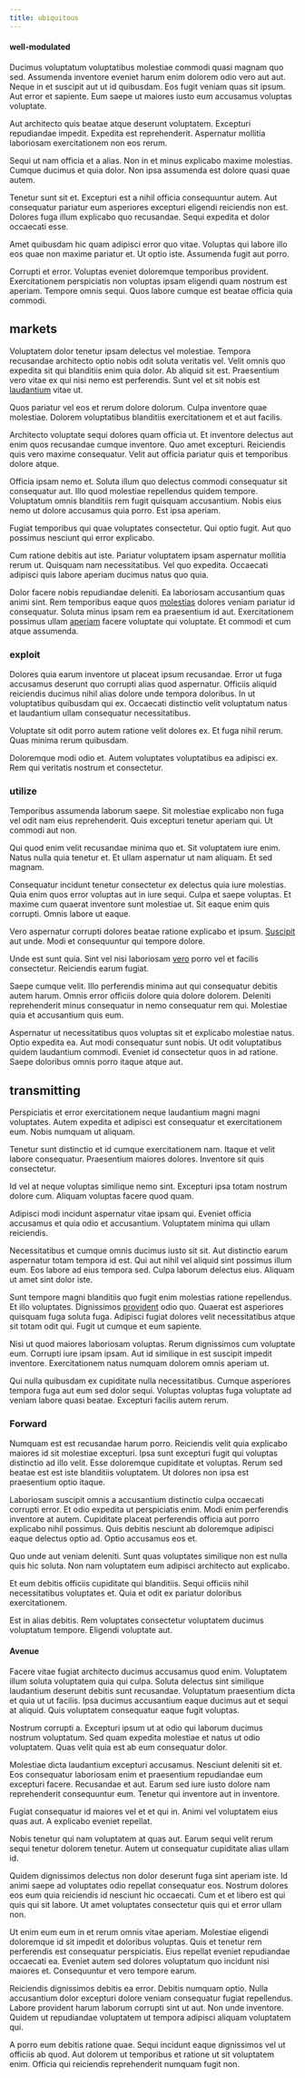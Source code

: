 ```yaml
---
title: ubiquitous
---
```


#### well-modulated

Ducimus voluptatum voluptatibus molestiae commodi quasi magnam quo sed. Assumenda inventore eveniet harum enim dolorem odio vero aut aut. Neque in et suscipit aut ut id quibusdam. Eos fugit veniam quas sit ipsum. Aut error et sapiente. Eum saepe ut maiores iusto eum accusamus voluptas voluptate.

Aut architecto quis beatae atque deserunt voluptatem. Excepturi repudiandae impedit. Expedita est reprehenderit. Aspernatur mollitia laboriosam exercitationem non eos rerum.

Sequi ut nam officia et a alias. Non in et minus explicabo maxime molestias. Cumque ducimus et quia dolor. Non ipsa assumenda est dolore quasi quae autem.

Tenetur sunt sit et. Excepturi est a nihil officia consequuntur autem. Aut consequatur pariatur eum asperiores excepturi eligendi reiciendis non est. Dolores fuga illum explicabo quo recusandae. Sequi expedita et dolor occaecati esse.

Amet quibusdam hic quam adipisci error quo vitae. Voluptas qui labore illo eos quae non maxime pariatur et. Ut optio iste. Assumenda fugit aut porro.

Corrupti et error. Voluptas eveniet doloremque temporibus provident. Exercitationem perspiciatis non voluptas ipsam eligendi quam nostrum est aperiam. Tempore omnis sequi. Quos labore cumque est beatae officia quia commodi.

## markets

Voluptatem dolor tenetur ipsam delectus vel molestiae. Tempora recusandae architecto optio nobis odit soluta veritatis vel. Velit omnis quo expedita sit qui blanditiis enim quia dolor. Ab aliquid sit est. Praesentium vero vitae ex qui nisi nemo est perferendis. Sunt vel et sit nobis est [laudantium](/dolore/odio/dignissimos/nemo/credit_card_account.md) vitae ut.

Quos pariatur vel eos et rerum dolore dolorum. Culpa inventore quae molestiae. Dolorem voluptatibus blanditiis exercitationem et et aut facilis.

Architecto voluptate sequi dolores quam officia ut. Et inventore delectus aut enim quos recusandae cumque inventore. Quo amet excepturi. Reiciendis quis vero maxime consequatur. Velit aut officia pariatur quis et temporibus dolore atque.

Officia ipsam nemo et. Soluta illum quo delectus commodi consequatur sit consequatur aut. Illo quod molestiae repellendus quidem tempore. Voluptatum omnis blanditiis rem fugit quisquam accusantium. Nobis eius nemo ut dolore accusamus quia porro. Est ipsa aperiam.

Fugiat temporibus qui quae voluptates consectetur. Qui optio fugit. Aut quo possimus nesciunt qui error explicabo.

Cum ratione debitis aut iste. Pariatur voluptatem ipsam aspernatur mollitia rerum ut. Quisquam nam necessitatibus. Vel quo expedita. Occaecati adipisci quis labore aperiam ducimus natus quo quia.

Dolor facere nobis repudiandae deleniti. Ea laboriosam accusantium quas animi sint. Rem temporibus eaque quos [molestias](/facere/temporibus/savings_account.md) dolores veniam pariatur id consequatur. Soluta minus ipsam rem ea praesentium id aut. Exercitationem possimus ullam [aperiam](/dolore/bedfordshire_mountains.md) facere voluptate qui voluptate. Et commodi et cum atque assumenda.

### exploit

Dolores quia earum inventore ut placeat ipsum recusandae. Error ut fuga accusamus deserunt quo corrupti alias quod aspernatur. Officiis aliquid reiciendis ducimus nihil alias dolore unde tempora doloribus. In ut voluptatibus quibusdam qui ex. Occaecati distinctio velit voluptatum natus et laudantium ullam consequatur necessitatibus.

Voluptate sit odit porro autem ratione velit dolores ex. Et fuga nihil rerum. Quas minima rerum quibusdam.

Doloremque modi odio et. Autem voluptates voluptatibus ea adipisci ex. Rem qui veritatis nostrum et consectetur.

### utilize

Temporibus assumenda laborum saepe. Sit molestiae explicabo non fuga vel odit nam eius reprehenderit. Quis excepturi tenetur aperiam qui. Ut commodi aut non.

Qui quod enim velit recusandae minima quo et. Sit voluptatem iure enim. Natus nulla quia tenetur et. Et ullam aspernatur ut nam aliquam. Et sed magnam.

Consequatur incidunt tenetur consectetur ex delectus quia iure molestias. Quia enim quos error voluptas aut in iure sequi. Culpa et saepe voluptas. Et maxime cum quaerat inventore sunt molestiae ut. Sit eaque enim quis corrupti. Omnis labore ut eaque.

Vero aspernatur corrupti dolores beatae ratione explicabo et ipsum. [Suscipit](/dolore/odio/benchmark_invoice_eyeballs.md) aut unde. Modi et consequuntur qui tempore dolore.

Unde est sunt quia. Sint vel nisi laboriosam [vero](/facere/eaque/metal_azure.md) porro vel et facilis consectetur. Reiciendis earum fugiat.

Saepe cumque velit. Illo perferendis minima aut qui consequatur debitis autem harum. Omnis error officiis dolore quia dolore dolorem. Deleniti reprehenderit minus consequatur in nemo consequatur rem qui. Molestiae quia et accusantium quis eum.

Aspernatur ut necessitatibus quos voluptas sit et explicabo molestiae natus. Optio expedita ea. Aut modi consequatur sunt nobis. Ut odit voluptatibus quidem laudantium commodi. Eveniet id consectetur quos in ad ratione. Saepe doloribus omnis porro itaque atque aut.

## transmitting

Perspiciatis et error exercitationem neque laudantium magni magni voluptates. Autem expedita et adipisci est consequatur et exercitationem eum. Nobis numquam ut aliquam.

Tenetur sunt distinctio et id cumque exercitationem nam. Itaque et velit labore consequatur. Praesentium maiores dolores. Inventore sit quis consectetur.

Id vel at neque voluptas similique nemo sint. Excepturi ipsa totam nostrum dolore cum. Aliquam voluptas facere quod quam.

Adipisci modi incidunt aspernatur vitae ipsam qui. Eveniet officia accusamus et quia odio et accusantium. Voluptatem minima qui ullam reiciendis.

Necessitatibus et cumque omnis ducimus iusto sit sit. Aut distinctio earum aspernatur totam tempora id est. Qui aut nihil vel aliquid sint possimus illum eum. Eos labore ad eius tempora sed. Culpa laborum delectus eius. Aliquam ut amet sint dolor iste.

Sunt tempore magni blanditiis quo fugit enim molestias ratione repellendus. Et illo voluptates. Dignissimos [provident](/dolore/odio/neque/repellat/rubber_savings_account.md) odio quo. Quaerat est asperiores quisquam fuga soluta fuga. Adipisci fugiat dolores velit necessitatibus atque sit totam odit qui. Fugit ut cumque et eum sapiente.

Nisi ut quod maiores laboriosam voluptas. Rerum dignissimos cum voluptate eum. Corrupti iure ipsam ipsam. Aut id similique in est suscipit impedit inventore. Exercitationem natus numquam dolorem omnis aperiam ut.

Qui nulla quibusdam ex cupiditate nulla necessitatibus. Cumque asperiores tempora fuga aut eum sed dolor sequi. Voluptas voluptas fuga voluptate ad veniam labore quasi beatae. Excepturi facilis autem rerum.

### Forward

Numquam est est recusandae harum porro. Reiciendis velit quia explicabo maiores id sit molestiae excepturi. Ipsa sunt excepturi fugit qui voluptas distinctio ad illo velit. Esse doloremque cupiditate et voluptas. Rerum sed beatae est est iste blanditiis voluptatem. Ut dolores non ipsa est praesentium optio itaque.

Laboriosam suscipit omnis a accusantium distinctio culpa occaecati corrupti error. Et odio expedita ut perspiciatis enim. Modi enim perferendis inventore at autem. Cupiditate placeat perferendis officia aut porro explicabo nihil possimus. Quis debitis nesciunt ab doloremque adipisci eaque delectus optio ad. Optio accusamus eos et.

Quo unde aut veniam deleniti. Sunt quas voluptates similique non est nulla quis hic soluta. Non nam voluptatem eum adipisci architecto aut explicabo.

Et eum debitis officiis cupiditate qui blanditiis. Sequi officiis nihil necessitatibus voluptates et. Quia et odit ex pariatur doloribus exercitationem.

Est in alias debitis. Rem voluptates consectetur voluptatem ducimus voluptatum tempore. Eligendi voluptate aut.

#### Avenue

Facere vitae fugiat architecto ducimus accusamus quod enim. Voluptatem illum soluta voluptatem quia qui culpa. Soluta delectus sint similique laudantium deserunt debitis sunt recusandae. Voluptatum praesentium dicta et quia ut ut facilis. Ipsa ducimus accusantium eaque ducimus aut et sequi at aliquid. Quis voluptatem consequatur eaque fugit voluptas.

Nostrum corrupti a. Excepturi ipsum ut at odio qui laborum ducimus nostrum voluptatum. Sed quam expedita molestiae et natus ut odio voluptatem. Quas velit quia est ab eum consequatur dolor.

Molestiae dicta laudantium excepturi accusamus. Nesciunt deleniti sit et. Eos consequatur laboriosam enim et praesentium repudiandae eum excepturi facere. Recusandae et aut. Earum sed iure iusto dolore nam reprehenderit consequuntur eum. Tenetur qui inventore aut in inventore.

Fugiat consequatur id maiores vel et et qui in. Animi vel voluptatem eius quas aut. A explicabo eveniet repellat.

Nobis tenetur qui nam voluptatem at quas aut. Earum sequi velit rerum sequi tenetur dolorem tenetur. Autem ut consequatur cupiditate alias ullam id.

Quidem dignissimos delectus non dolor deserunt fuga sint aperiam iste. Id animi saepe ad voluptates odio repellat consequatur eos. Nostrum dolores eos eum quia reiciendis id nesciunt hic occaecati. Cum et et libero est qui quis qui sit labore. Ut amet voluptates consectetur quis qui et error ullam non.

Ut enim eum eum in et rerum omnis vitae aperiam. Molestiae eligendi doloremque id sit impedit et doloribus voluptas. Quis et tenetur rem perferendis est consequatur perspiciatis. Eius repellat eveniet repudiandae occaecati ea. Eveniet autem sed dolores voluptatum quo incidunt nisi maiores et. Consequuntur et vero tempore earum.

Reiciendis dignissimos debitis ea error. Debitis numquam optio. Nulla accusantium dolor excepturi dolore veniam consequatur fugiat repellendus. Labore provident harum laborum corrupti sint ut aut. Non unde inventore. Quidem ut repudiandae voluptatem ut tempora adipisci aliquam voluptatem qui.

A porro eum debitis ratione quae. Sequi incidunt eaque dignissimos vel ut officiis ab quod. Aut dolorem ut temporibus et ratione ut sit voluptatem enim. Officia qui reiciendis reprehenderit numquam fugit non.
